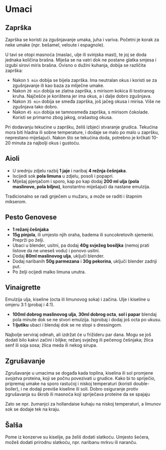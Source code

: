 # Umaci

## Zaprška

Zaprška se koristi za zgušnjavanje umaka, juha i variva. Početni je korak za neke umake (npr. bešamel, veloute i espagnole).

U tavi se otopi masnoća (maslac, ulje ili svinjska mast), te joj se doda jednaka količina brašna. Miješa se na vatri dok ne postane glatka smjesa i izgubi sirovi miris brašna. Ovisno o dužini kuhanja, dobija se različita zaprška:
* Nakon `5 min` dobija se bijela zaprška. Ima neutralan okus i koristi se za zgušnjavanje ili kao baza za mliječne umake.
* Nakon `20 min` dobija se zlatna zaprška, s mirisom kokica ili tostiranog kruha. Najčešće je korištena jer ima okus, a i dalje dobro zgušnjava.
* Nakon `35 min` dobija se smeđa zaprška, još jačeg okusa i mirisa. Više ne zgušnjava tako dobro.
* Nakon `45 min` dobija se tamnosmeđa zaprška, s mirisom čokolade. Koristi se primarno zbog jakog, orašastog okusa.

Pri dodavanju tekućine u zapršku, želiš izbjeći stvaranje grudica. Tekućina mora biti hladna ili sobne temperature, i dodaje se malo po malo u zapršku, neprestano miješajući. Nakon što se tekućina doda, potrebno je krčkati 10-20 minuta za najbolji okus i gustoću.

## Aioli

* U srednju zdjelu razbij **1 jaje** i naribaj **4 režnja češnjaka**.
* Iscijedi sok **pola limuna** u zdjelu, posoli i popapri.
* Miješaj pjenjačom i sporo, kap po kap dodaj **200 ml ulja (pola maslinovo, pola biljno)**, konstantno miješajući da nastane emulzija.

Tradicionalno se radi gnječem u mužaru, a može se raditi i štapnim mikserom.

## Pesto Genovese

* **1 režanj češnjaka**
* **15g pinjola**, ili umjesto njih oraha, badema ili suncokretovih sjemenki. Preprži po želji.
* Ubaci u blender, usitni, pa dodaj **40g svježeg bosiljka** (nemoj prati listove da ne uneseš vodu) i ponovo usitni.
* Dodaj **80ml maslinovog ulja**, uključi blender.
* Dodaj naribanih **50g parmezana** i **30g pekorina**, uključi blender zadnji put.
* Po želji ocijedi malko limuna unutra.

## Vinaigrette

Emulzija ulja, kiseline (octa ili limunovog soka) i začina. Ulje i kiseline u omjeru 3:1 (probaj i 4:1).

* **100ml dobrog maslinovog ulja**, **30ml dobrog octa**, **sol i papar** blendaj pola minute dok se ne stvori emulzija. Isprobaj i dodaj još octa po ukusu.
* **1 ljutiku** ubaci i blendaj dok se ne stopi s dressingom.

Najbolje serviraj odmah, ali izdržat će u frižideru par dana. Mogu se još dodati bilo kakvi začini i biljke; režanj svježeg ili pečenog češnjaka; žlica senf ili soja sosa; žlica meda ili nekog sirupa.

## Zgrušavanje

Zgrušavanje u umacima se događa kada toplina, kiselina ili sol promjene svojstva proteina, koji se počnu povezivati u grudice. Kako bi to spriječio, pripremaj umake na sporo rastućoj i niskoj temperaturi (koristi double-boiler), i ne dodaji previše kiseline ili soli. Dobro osiguranje protiv zgrušavanja su škrob ili masnoća koji spriječava proteine da se spajaju

Zato se npr. žumanjci za hollandaise kuhaju na niskoj temperaturi, a limunov sok se dodaje tek na kraju.

## Šalša

Pome iz konzerve su kiselije, pa želiš dodati slatkoću. Umjesto šećera, možeš dodati prirodnu slatkoću, npr. naribanu mrkvu ili naranču.
